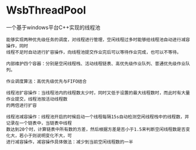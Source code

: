 # WsbThreadPool
一个基于windows平台C++实现的线程池

    能够实现两种优先级任务的调度，对线程进行管理，空闲线程过多时能够给线程池自动进行减容操作，同时
    线程不足时自动进行扩容操作，向线程池提交作业完后可以等待作业完成，也可以不等待。
    
    内部维护四个容器：分别是空闲线程栈、活动线程链表、高优先级作业队列、普通优先级作业队列。
    
    作业调度算法：高优先级优先与FIFO结合
    
    线程池扩容操作：当线程池内的线程数太少时，同时又低于设置的最大线程数时，而此时有大量作业提交，线程池按活动线程数
    的两倍进行扩容
    
    线程池减容操作：线程池开启的时候启动一个线程每隔15s自动检测空闲线程栈中的线程数，并记录在一个链表中，当链表中线程
    数达到20个时，计算链表中所有数的方差，然后根据方差是否小于1.5来判断空闲线程数是否变化大，若小于则说明变化不大，可
    进行减容操作，减容操作具体做法：减少到当前空闲线程数的一半
